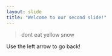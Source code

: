 ```yaml
---
layout: slide
title: "Welcome to our second slide!"
---
```

> dont eat yellow snow

Use the left arrow to go back!
